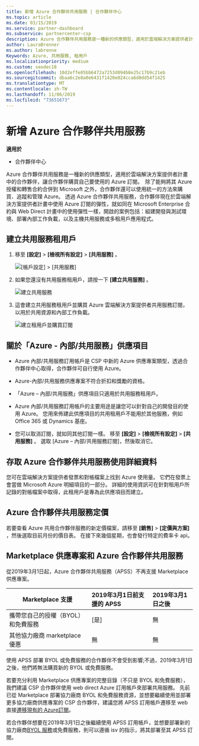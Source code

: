 ```yaml
---
title: 新增 Azure 合作夥伴共用服務 | 合作夥伴中心
ms.topic: article
ms.date: 03/15/2019
ms.service: partner-dashboard
ms.subservice: partnercenter-csp
description: Azure 合作夥伴共用服務是一種新的供應類型，適用於雲端解決方案提供者計畫中的合作夥伴，讓合作夥伴購買自己要使用的 Azure 訂閱。
author: LauraBrenner
ms.author: labrenne
Keywords: Azure, 共用服務, 租用戶
ms.localizationpriority: medium
ms.custom: seodec18
ms.openlocfilehash: 10d2effe05bb6472a7253d094b8e25c17b9c21eb
ms.sourcegitcommit: dbaa6c2e8a0e6431f1420e024cca6d0dd54f1425
ms.translationtype: MT
ms.contentlocale: zh-TW
ms.lasthandoff: 11/06/2019
ms.locfileid: "73651673"
---
```

# <a name="add-azure-partner-shared-services"></a>新增 Azure 合作夥伴共用服務

**適用於**

-  合作夥伴中心

Azure 合作夥伴共用服務是一種新的供應類型，適用於雲端解決方案提供者計畫中的合作夥伴，讓合作夥伴購買自己要使用的 Azure 訂閱。  除了能夠將其 Azure 授權和轉售合約合併到 Microsoft 之外，合作夥伴還可以使用統一的方法來購買、追蹤和管理 Azure。 透過 Azure 合作夥伴共用服務，合作夥伴現在於雲端解決方案提供者計畫中使用 Azure 訂閱的彈性，就如同在 Microsoft Enterprise 合約與 Web Direct 計畫中的使用彈性一樣，開啟的案例包括：組建開發與測試環境、部署內部工作負載，以及主機共用服務或多租用戶應用程式。  

## <a name="create-the-shared-services-tenant"></a>建立共用服務租用戶

1. 移至 **\[設定\]**  >  **\[檢視所有設定\]**  >  **\[共用服務\]** 。

    ![**\[帳戶設定\]** > **\[共用服務\]**](images/sharedservices2.png)

2. 如果您還沒有共用服務租用戶，請按一下 **\[建立共用服務\]** 。

    ![建立共用服務](images/sharedservices3.png)

3. 這會建立共用服務租用戶並購買 Azure 雲端解決方案提供者共用服務訂閱，以用於共用資源和內部工作負載。

    ![建立租用戶並購買訂閱](images/sharedservices5.png)

## <a name="about-the-azure--internalshared-services-offer"></a>關於「Azure - 內部/共用服務」供應項目

- Azure 內部/共用服務訂用帳戶是 CSP 中新的 Azure 供應專案類型，透過合作夥伴中心取得，合作夥伴可自行使用 Azure。 

- Azure-內部/共用服務供應專案不符合折扣和獎勵的資格。

- 「Azure – 內部/共用服務」供應項目只適用於共用服務租用戶。

- Azure 內部/共用服務訂用帳戶的主要用途是讓您可以針對自己的開發目的使用 Azure。 您用來佈建此供應項目的共用租用戶不能用於其他服務，例如 Office 365 或 Dynamics 基座。 

- 您可以取消訂閱，就如同其他訂閱一樣。 移至 **\[設定\]**  >  **\[檢視所有設定\]**  >  **\[共用服務\]** 。 選取 \[Azure – 內部/共用服務訂閱\]，然後取消它。

## <a name="accessing-azure-partner-shared-services-consumption-details"></a>存取 Azure 合作夥伴共用服務使用詳細資料

您可在雲端解決方案提供者發票和對帳檔案上找到 Azure 使用量。 它們在發票上會當做 Microsoft Azure 明細項目的一部分。 詳細的使用資訊可在針對租用戶所記錄的對帳檔案中取得，此租用戶是專為此供應項目而建立。 

## <a name="azure-partner-shared-services-pricing"></a>Azure 合作夥伴共用服務定價

若要查看 Azure 共用合作夥伴服務的新定價檔案，請移至 **\[銷售\]**  >  **\[定價與方案\]** ，然後選取目前月份的價目表。 在接下來幾個星期，也會發行特定的費率卡 api。

## <a name="marketplace-offers-and-azure-partner-shared-services"></a>Marketplace 供應專案和 Azure 合作夥伴共用服務

從2019年3月1日起，Azure 合作夥伴共用服務（APSS）不再支援 Marketplace 供應專案。   

|**Marketplace 支援**   |**2019年3月1日前支援的 APSS**|**2019年3月1日之後**|
|---------------------------|:----------------------------|:-------------------|
|攜帶您自己的授權（BYOL）和免費服務   | [是]   | 無|
|其他協力廠商 marketplace 優惠   | 無   |無|


使用 APSS 部署 BYOL 或免費服務的合作夥伴不會受到影響;不過，2019年3月1日之後，他們將無法購買新的 BYOL 或免費服務。 

若要充分利用 Marketplace 供應專案的完整目錄（不只是 BYOL 和免費服務），我們建議 CSP 合作夥伴使用 web direct Azure 訂用帳戶來部署共用服務。  先前已從 Marketplace 部署協力廠商 BYOL 和免費服務資源，並想要繼續使用並部署更多協力廠商供應專案的 CSP 合作夥伴，建議您將 APSS 訂用帳戶遷移至 web 直接[遷移現有的 Azure訂閱](https://docs.microsoft.com/azure/cloud-solution-provider/migration/migration#migrating-existing-azure-subscriptions)。

若合作夥伴想要在2019年3月1日之後繼續使用 APSS 訂用帳戶，並想要部署新的協力廠商[BYOL 服務](https://azuremarketplace.microsoft.com/marketplace/apps?filters=byol)或免費服務，則可以遵循 isv 的指示，將其部署至其 APSS 訂閱。

